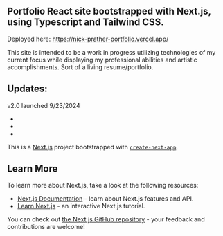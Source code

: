 ## Portfolio React site bootstrapped with Next.js, using Typescript and Tailwind CSS.

Deployed here: https://nick-prather-portfolio.vercel.app/

This site is intended to be a work in progress utilizing technologies of my current focus while displaying my professional abilities and artistic accomplishments.
Sort of a living resume/portfolio.

## Updates:

v2.0 launched 9/23/2024

-
-
-

This is a [Next.js](https://nextjs.org/) project bootstrapped with [`create-next-app`](https://github.com/vercel/next.js/tree/canary/packages/create-next-app).

## Learn More

To learn more about Next.js, take a look at the following resources:

- [Next.js Documentation](https://nextjs.org/docs) - learn about Next.js features and API.
- [Learn Next.js](https://nextjs.org/learn) - an interactive Next.js tutorial.

You can check out [the Next.js GitHub repository](https://github.com/vercel/next.js/) - your feedback and contributions are welcome!
